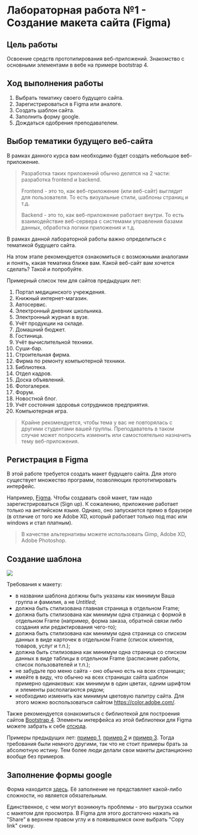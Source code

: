 # Лабораторная работа №1 - Создание макета сайта (Figma)

## Цель работы

Освоение средств прототипирования веб-приложений.
Знакомство с основными элементами в вебе на примере bootstrap 4.

## Ход выполнения работы

1. Выбрать тематику своего будущего сайта.
2. Зарегистрироваться в Figma или аналоге.
3. Создать шаблон сайта.
4. Заполнить форму google.
5. Дождаться одобрения преподавателем.

## Выбор тематики будущего веб-сайта

В рамках данного курса вам необходимо будет создать небольшое веб-приложение.

> Разработка таких приложений обычно делятся на 2 части: разработка frontend и backend.
>
> Frontend - это то, как веб-приложение (или веб-сайт) выглядит для пользователя.
> То есть визуальные стили, шаблоны страниц и т.д.
>
> Backend - это то, как веб-приложение работает внутри.
> То есть взаимодействие веб-сервера с системами управления базами данных, обработка логики приложения и т.д.

В рамках данной лабораторной работы важно определиться с тематикой будущего сайта.

На этом этапе рекомендуется ознакомиться с возможными аналогами и понять, какая тематика ближе вам.
Какой веб-сайт вам хочется сделать?
Такой и попробуйте.

Примерный список тем для сайтов предыдущих лет:

1. Портал медицинского учреждения.
2. Книжный интернет-магазин.
3. Автосервис.
4. Электронный дневник школьника.
5. Электронный журнал в вузе.
6. Учёт продукции на складе.
7. Домашний бюджет.
8. Гостиница.
9. Учёт вычислительной техники.
10. Суши-бар.
11. Строительная фирма.
12. Фирма по ремонту компьютерной техники.
13. Библиотека.
14. Отдел кадров.
15. Доска объявлений.
16. Фотогалерея.
17. Форум.
18. Новостной блог.
19. Учёт состояния здоровья сотрудников предприятия.
20. Компьютерная игра.

> Крайне рекомендуется, чтобы тема у вас не повторялась с другими студентами вашей группы.
> Преподаватель в таком случае может попросить изменить или самостоятельно назначить тему веб-приложения.

## Регистрация в Figma

В этой работе требуется создать макет будущего сайта.
Для этого существует множество программ, позволяющих прототипировать интерфейс.

Например, [Figma](https://www.figma.com/).
Чтобы создавать свой макет, там надо зарегистрироваться (Sign up).
К сожалению, приложение работает только на английском языке.
Однако, оно запускается прямо в браузере (в отличие от того же Adobe XD, который работает только под mac или windows и стал платным).

> В качестве альтернативы можете использовать Gimp, Adobe XD, Adobe Photoshop.

## Создание шаблона

[![](https://img.youtube.com/vi/XCcqBQnSOHQ/0.jpg)](https://www.youtube.com/watch?v=XCcqBQnSOHQ)

Требования к макету:

* в названии шаблона должны быть указаны как минимум Ваша группа и фамилия, а не _Untitled_;
* должна быть стилизована главная страница в отдельном Frame;
* должна быть стилизована как минимум одна страница с формой в отдельном Frame (например, форма заказа, обратной связи либо создания или редактирования чего-то);
* должна быть стилизована как минимум одна страница со списком данных в виде карточек в отдельном Frame (список клиентов, товаров, услуг и т.п.);
* должна быть стилизована как минимум одна страница со списком данных в виде таблицы в отдельном Frame (расписание работы, список пользователей и т.п.);
* не забудьте про меню сайта - оно обычно есть на всех страницах;
* имейте в виду, что обычно на всех страницах сайта шаблон примерно одинаковых: как минимум в один цветах, одним шрифтом и элементы располагаются рядом;
* необходимо изменить как минимум цветовую палитру сайта. Для этого можно воспользоваться сайтом <https://color.adobe.com/>.

Также рекомендуется ознакомиться с библиотекой для построения сайтов [Bootstrap 4](https://getbootstrap.com/).
Элементы интерфейса из этой библиотеки для Figma можете забрать к себе [отсюда](https://www.figma.com/file/ObeIovIUaqRsaSE4K6YW3e/Bootstrap-v4-uikit/duplicate).

Примеры предыдущих лет: [пример 1](https://www.figma.com/file/QQtiWJQIFkPuKFnDJQ6Bqk/Car-Service?node-id=0%3A1), [пример 2](https://www.figma.com/file/KAAfAOGfhJSqdWk4cWlg0a/Berkheev-Emil?node-id=0%3A1) и [пример 3](https://www.figma.com/file/mG6gVCeVqApncg2VnzrAD2/TechMarket?node-id=0%3A1).
Тогда требования были немного другими, так что не стоит примеры брать за абсолютную истину.
Тем более люди делали свои макеты дистанционно вообще без примеров.

## Заполнение формы google

Форма находится [здесь](https://docs.google.com/forms/d/e/1FAIpQLScLROLaSFnfzy-Z61RmxzcmMIMCux-_kQqnraMF72Dn_w5oBw/viewform).
Её заполнение не представляет какой-либо сложности, но является обязательным.

Единственное, с чем могут возникнуть проблемы - это выгрузка ссылки с макетом для просмотра.
В Figma для этого достаточно нажать на "Share" в верхнем правом углу и в появившемся окне выбрать "Copy link" снизу.

